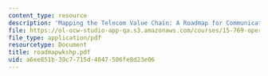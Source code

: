 ```yaml
---
content_type: resource
description: 'Mapping the Telecom Value Chain: A Roadmap for Communications Networks'
file: https://ol-ocw-studio-app-qa.s3.amazonaws.com/courses/15-769-operations-strategy-spring-2003/a6ee851b39c7715d4047506fe8d23e06_roadmapwkshp.pdf
file_type: application/pdf
resourcetype: Document
title: roadmapwkshp.pdf
uid: a6ee851b-39c7-715d-4047-506fe8d23e06
---
```

